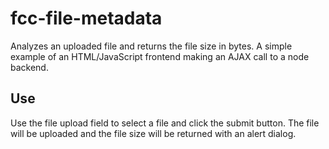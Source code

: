 # fcc-file-metadata

Analyzes an uploaded file and returns the file size in bytes.
A simple example of an HTML/JavaScript frontend making an AJAX
call to a node backend.

## Use
Use the file upload field to select a file and click the 
submit button. The file will be uploaded and the file size will
be returned with an alert dialog.